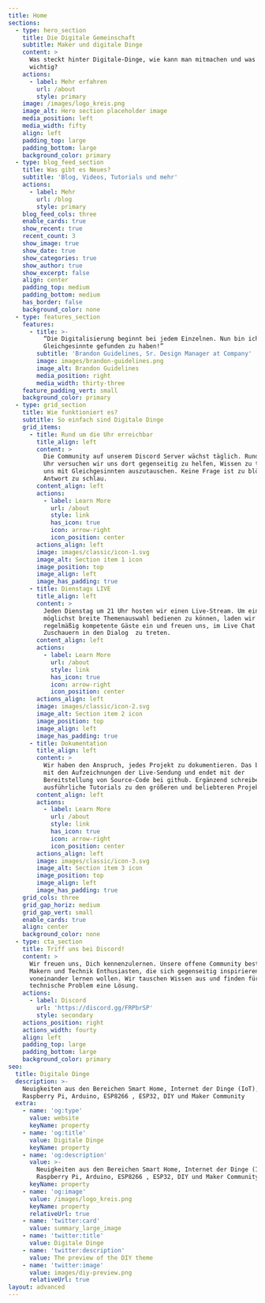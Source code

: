 ```yaml
---
title: Home
sections:
  - type: hero_section
    title: Die Digitale Gemeinschaft
    subtitle: Maker und digitale Dinge
    content: >
      Was steckt hinter Digitale-Dinge, wie kann man mitmachen und was ist
      wichtig?
    actions:
      - label: Mehr erfahren
        url: /about
        style: primary
    image: /images/logo_kreis.png
    image_alt: Hero section placeholder image
    media_position: left
    media_width: fifty
    align: left
    padding_top: large
    padding_bottom: large
    background_color: primary
  - type: blog_feed_section
    title: Was gibt es Neues?
    subtitle: 'Blog, Videos, Tutorials und mehr'
    actions:
      - label: Mehr
        url: /blog
        style: primary
    blog_feed_cols: three
    enable_cards: true
    show_recent: true
    recent_count: 3
    show_image: true
    show_date: true
    show_categories: true
    show_author: true
    show_excerpt: false
    align: center
    padding_top: medium
    padding_bottom: medium
    has_border: false
    background_color: none
  - type: features_section
    features:
      - title: >-
          “Die Digitalisierung beginnt bei jedem Einzelnen. Nun bin ich froh,
          Gleichgesinnte gefunden zu haben!”
        subtitle: 'Brandon Guidelines, Sr. Design Manager at Company'
        image: images/brandon-guidelines.png
        image_alt: Brandon Guidelines
        media_position: right
        media_width: thirty-three
    feature_padding_vert: small
    background_color: primary
  - type: grid_section
    title: Wie funktioniert es?
    subtitle: So einfach sind Digitale Dinge
    grid_items:
      - title: Rund um die Uhr erreichbar
        title_align: left
        content: >
          Die Community auf unserem Discord Server wächst täglich. Rund um die
          Uhr versuchen wir uns dort gegenseitig zu helfen, Wissen zu teilen und
          uns mit Gleichgesinnten auszutauschen. Keine Frage ist zu blöd, keine
          Antwort zu schlau.
        content_align: left
        actions:
          - label: Learn More
            url: /about
            style: link
            has_icon: true
            icon: arrow-right
            icon_position: center
        actions_align: left
        image: images/classic/icon-1.svg
        image_alt: Section item 1 icon
        image_position: top
        image_align: left
        image_has_padding: true
      - title: Dienstags LIVE
        title_align: left
        content: >
          Jeden Dienstag um 21 Uhr hosten wir einen Live-Stream. Um eine
          möglichst breite Themenauswahl bedienen zu können, laden wir
          regelmäßig kompetente Gäste ein und freuen uns, im Live Chat mit den
          Zuschauern in den Dialog  zu treten.
        content_align: left
        actions:
          - label: Learn More
            url: /about
            style: link
            has_icon: true
            icon: arrow-right
            icon_position: center
        actions_align: left
        image: images/classic/icon-2.svg
        image_alt: Section item 2 icon
        image_position: top
        image_align: left
        image_has_padding: true
      - title: Dokumentation
        title_align: left
        content: >
          Wir haben den Anspruch, jedes Projekt zu dokumentieren. Das beginnt
          mit den Aufzeichnungen der Live-Sendung und endet mit der
          Bereitstellung von Source-Code bei github. Ergänzend schreiben wir
          ausführliche Tutorials zu den größeren und beliebteren Projekten.
        content_align: left
        actions:
          - label: Learn More
            url: /about
            style: link
            has_icon: true
            icon: arrow-right
            icon_position: center
        actions_align: left
        image: images/classic/icon-3.svg
        image_alt: Section item 3 icon
        image_position: top
        image_align: left
        image_has_padding: true
    grid_cols: three
    grid_gap_horiz: medium
    grid_gap_vert: small
    enable_cards: true
    align: center
    background_color: none
  - type: cta_section
    title: Triff uns bei Discord!
    content: >
      Wir freuen uns, Dich kennenzulernen. Unsere offene Community besteht aus
      Makern und Technik Enthusiasten, die sich gegenseitig inspirieren und
      voneinander lernen wollen. Wir tauschen Wissen aus und finden für jedes
      technische Problem eine Lösung.
    actions:
      - label: Discord
        url: 'https://discord.gg/FRPbrSP'
        style: secondary
    actions_position: right
    actions_width: fourty
    align: left
    padding_top: large
    padding_bottom: large
    background_color: primary
seo:
  title: Digitale Dinge
  description: >-
    Neuigkeiten aus den Bereichen Smart Home, Internet der Dinge (IoT),
    Raspberry Pi, Arduino, ESP8266 , ESP32, DIY und Maker Community
  extra:
    - name: 'og:type'
      value: website
      keyName: property
    - name: 'og:title'
      value: Digitale Dinge
      keyName: property
    - name: 'og:description'
      value: >-
        Neuigkeiten aus den Bereichen Smart Home, Internet der Dinge (IoT),
        Raspberry Pi, Arduino, ESP8266 , ESP32, DIY und Maker Community
      keyName: property
    - name: 'og:image'
      value: /images/logo_kreis.png
      keyName: property
      relativeUrl: true
    - name: 'twitter:card'
      value: summary_large_image
    - name: 'twitter:title'
      value: Digitale Dinge
    - name: 'twitter:description'
      value: The preview of the DIY theme
    - name: 'twitter:image'
      value: images/diy-preview.png
      relativeUrl: true
layout: advanced
---
```

